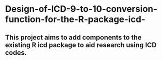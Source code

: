 # Design-of-ICD-9-to-10-conversion-function-for-the-R-package-icd-

## This project aims to add components to the existing R icd package to aid research using ICD codes.